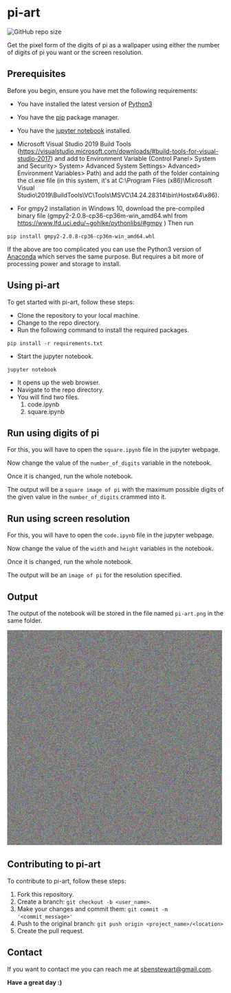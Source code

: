 # pi-art
![GitHub repo size](https://img.shields.io/github/repo-size/sbenstewart/pi-art)

Get the pixel form of the digits of pi as a wallpaper using either the number of digits of pi you want or the screen resolution.<br>

## Prerequisites

Before you begin, ensure you have met the following requirements:
* You have installed the latest version of [Python3](https://www.python.org/downloads/)
* You have the [pip](https://pip.pypa.io/en/stable/installing/) package manager.

* You have the [jupyter notebook](https://github.com/jupyter/notebook/blob/master/README.md#installation) installed.

* Microsoft Visual Studio 2019 Build Tools (https://visualstudio.microsoft.com/downloads/#build-tools-for-visual-studio-2017) and add to Environment Variable (Control Panel> System and Security> System> Advanced System Settings> Advanced> Environment Variables> Path) and add the path of the folder containing the cl.exe file (in this system, it's at C:\Program Files (x86)\Microsoft Visual Studio\2019\BuildTools\VC\Tools\MSVC\14.24.28314\bin\Hostx64\x86\).
* For gmpy2 installation in Windows 10, download the pre-compiled binary file (gmpy2-2.0.8-cp36-cp36m-win_amd64.whl from https://www.lfd.uci.edu/~gohlke/pythonlibs/#gmpy ) 
Then run 
```
pip install gmpy2-2.0.8-cp36-cp36m-win_amd64.whl 
```

If the above are too complicated you can use the Python3 version of [Anaconda](https://www.anaconda.com/distribution/) which serves the same purpose. But requires a bit more of processing power and storage to install.

## Using pi-art

To get started with pi-art, follow these steps:

* Clone the repository to your local machine.
* Change to the repo directory.
* Run the following command to install the required packages.
```
pip install -r requirements.txt
```
* Start the jupyter notebook.
```
jupyter notebook
```
* It opens up the web browser. 
* Navigate to the repo directory.
* You will find two files.
    1. code.ipynb
    2. square.ipynb

## Run using digits of pi
For this, you will have to open the `square.ipynb` file in the jupyter webpage.

Now change the value of the `number_of_digits` variable in the notebook. 

Once it is changed, run the whole notebook.

The output will be a `square image of pi` with the maximum possible digits of the given value in the `number_of_digits` crammed into it.

## Run using screen resolution
For this, you will have to open the `code.ipynb` file in the jupyter webpage.

Now change the value of the `width` and `height` variables in the notebook. 

Once it is changed, run the whole notebook.

The output will be an `image of pi` for the resolution specified.

## Output

The output of the notebook will be stored in the file named `pi-art.png` in the same folder.

<img src="pi-art.png" alt="Pi-art" width="500">

## Contributing to pi-art
To contribute to pi-art, follow these steps:

1. Fork this repository.
2. Create a branch: `git checkout -b <user_name>`.
3. Make your changes and commit them: `git commit -m '<commit_message>'`
4. Push to the original branch: `git push origin <project_name>/<location>`
5. Create the pull request.

## Contact

If you want to contact me you can reach me at <sbenstewart@gmail.com>.

**Have a great day :)**
